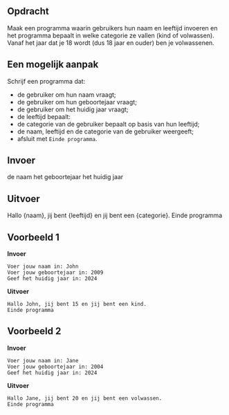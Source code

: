 ## Opdracht
Maak een programma waarin gebruikers hun naam en leeftijd invoeren en het programma bepaalt in welke categorie ze vallen (kind of volwassen). Vanaf het jaar dat je 18 wordt (dus 18 jaar en ouder) ben je volwassenen.

## Een mogelijk aanpak
Schrijf een programma dat:

- de gebruiker om hun naam vraagt;
- de gebruiker om hun geboortejaar vraagt;
- de gebruiker om het huidig jaar vraagt;
- de leeftijd bepaalt:
- de categorie van de gebruiker bepaalt op basis van hun leeftijd; 
- de naam, leeftijd en de categorie van de gebruiker weergeeft;
- afsluit met `Einde programma`.

## Invoer

de naam
het geboortejaar
het huidig jaar

## Uitvoer
Hallo {naam}, jij bent {leeftijd} en jij bent een {categorie}.
Einde programma

## Voorbeeld 1

**Invoer**
```
Voer jouw naam in: John
Voer jouw geboortejaar in: 2009
Geef het huidig jaar in: 2024
```
**Uitvoer**
```
Hallo John, jij bent 15 en jij bent een kind.
Einde programma
```
## Voorbeeld 2

**Invoer**
```
Voer jouw naam in: Jane
Voer jouw geboortejaar in: 2004
Geef het huidig jaar in: 2024
```
**Uitvoer**
```
Hallo Jane, jij bent 20 en jij bent een volwassen.
Einde programma
```